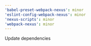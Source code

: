 ```yaml
---
'babel-preset-webpack-nexus': minor
'eslint-config-webpack-nexus': minor
'nexus-scripts': minor
'webpack-nexus': minor
---
```


Update dependencies
